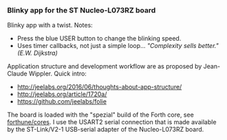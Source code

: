 ### Blinky app for the ST Nucleo-L073RZ board

Blinky app with a twist. Notes:
* Press the blue USER button to change the blinking speed.
* Uses timer callbacks, not just a simple loop... *"Complexity sells better." (E.W. Dijkstra)*

Application structure and development workflow are as proposed by Jean-Claude Wippler. Quick intro:
* http://jeelabs.org/2016/06/thoughts-about-app-structure/
* http://jeelabs.org/article/1720a/
* https://github.com/jeelabs/folie

The board is loaded with the "spezial" build of the Forth core, see [forthune/cores](https://github.com/hirnidrin/forthune/tree/master/cores).
I use the USART2 serial connection that is made available by the ST-Link/V2-1 USB-serial adapter of the Nucleo-L073RZ board.
